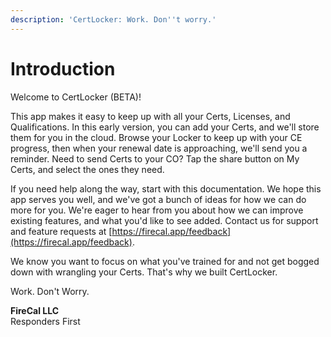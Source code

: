 ```yaml
---
description: 'CertLocker: Work. Don''t worry.'
---
```


# Introduction

Welcome to CertLocker (BETA)!

This app makes it easy to keep up with all your Certs, Licenses, and Qualifications. In this early version, you can add your Certs, and we'll store them for you in the cloud. Browse your Locker to keep up with your CE progress, then when your renewal date is approaching, we'll send you a reminder. Need to send Certs to your CO? Tap the share button on My Certs, and select the ones they need.&#x20;

If you need help along the way, start with this documentation. We hope this app serves you well, and we've got a bunch of ideas for how we can do more for you. We're eager to hear from you about how we can improve existing features, and what you'd like to see added. Contact us for support and feature requests at [https://firecal.app/feedback](https://firecal.app/feedback).

We know you want to focus on what you've trained for and not get bogged down with wrangling your Certs. That's why we built CertLocker.

Work. Don't Worry.

**FireCal LLC**\
Responders First
